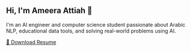 <section class="intro text-center py-5">
  <div class="container">
    <h1 class="display-4">Hi, I'm <strong>Ameera Attiah</strong> 👋</h1>
    <p class="lead mt-3">
      I'm an AI engineer and computer science student passionate about Arabic NLP, educational data tools, and solving real-world problems using AI.
    </p>
    <a href="assets/resume.pdf" class="btn btn-primary mt-3" target="_blank">📄 Download Resume</a>
  </div>
</section>
